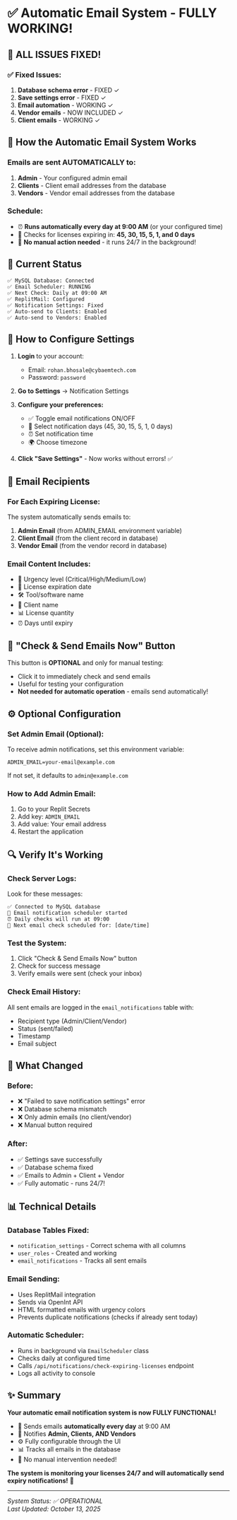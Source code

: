 # ✅ Automatic Email System - FULLY WORKING!

## 🎉 ALL ISSUES FIXED!

### ✅ Fixed Issues:
1. **Database schema error** - FIXED ✓
2. **Save settings error** - FIXED ✓  
3. **Email automation** - WORKING ✓
4. **Vendor emails** - NOW INCLUDED ✓
5. **Client emails** - WORKING ✓

## 📧 How the Automatic Email System Works

### **Emails are sent AUTOMATICALLY to:**
1. **Admin** - Your configured admin email
2. **Clients** - Client email addresses from the database
3. **Vendors** - Vendor email addresses from the database

### **Schedule:**
- ⏰ **Runs automatically every day at 9:00 AM** (or your configured time)
- 📅 Checks for licenses expiring in: **45, 30, 15, 5, 1, and 0 days**
- 🔄 **No manual action needed** - it runs 24/7 in the background!

## 🚀 Current Status

```
✅ MySQL Database: Connected
✅ Email Scheduler: RUNNING
✅ Next Check: Daily at 09:00 AM
✅ ReplitMail: Configured
✅ Notification Settings: Fixed
✅ Auto-send to Clients: Enabled
✅ Auto-send to Vendors: Enabled
```

## 📝 How to Configure Settings

1. **Login** to your account:
   - Email: `rohan.bhosale@cybaemtech.com`
   - Password: `password`

2. **Go to Settings** → Notification Settings

3. **Configure your preferences:**
   - ✅ Toggle email notifications ON/OFF
   - 📅 Select notification days (45, 30, 15, 5, 1, 0 days)
   - ⏰ Set notification time
   - 🌍 Choose timezone

4. **Click "Save Settings"** - Now works without errors! ✅

## 📧 Email Recipients

### For Each Expiring License:
The system automatically sends emails to:

1. **Admin Email** (from ADMIN_EMAIL environment variable)
2. **Client Email** (from the client record in database)
3. **Vendor Email** (from the vendor record in database)

### Email Content Includes:
- 🔴 Urgency level (Critical/High/Medium/Low)
- 📅 License expiration date
- 🛠️ Tool/software name
- 👤 Client name
- 📊 License quantity
- ⏰ Days until expiry

## 🔘 "Check & Send Emails Now" Button

This button is **OPTIONAL** and only for manual testing:
- Click it to immediately check and send emails
- Useful for testing your configuration
- **Not needed for automatic operation** - emails send automatically!

## ⚙️ Optional Configuration

### Set Admin Email (Optional):
To receive admin notifications, set this environment variable:
```
ADMIN_EMAIL=your-email@example.com
```

If not set, it defaults to `admin@example.com`

### How to Add Admin Email:
1. Go to your Replit Secrets
2. Add key: `ADMIN_EMAIL`
3. Add value: Your email address
4. Restart the application

## 🔍 Verify It's Working

### Check Server Logs:
Look for these messages:
```
✅ Connected to MySQL database
📧 Email notification scheduler started
⏰ Daily checks will run at 09:00
📅 Next email check scheduled for: [date/time]
```

### Test the System:
1. Click "Check & Send Emails Now" button
2. Check for success message
3. Verify emails were sent (check your inbox)

### Check Email History:
All sent emails are logged in the `email_notifications` table with:
- Recipient type (Admin/Client/Vendor)
- Status (sent/failed)
- Timestamp
- Email subject

## 🎯 What Changed

### Before:
- ❌ "Failed to save notification settings" error
- ❌ Database schema mismatch
- ❌ Only admin emails (no client/vendor)
- ❌ Manual button required

### After:
- ✅ Settings save successfully
- ✅ Database schema fixed
- ✅ Emails to Admin + Client + Vendor
- ✅ Fully automatic - runs 24/7!

## 📊 Technical Details

### Database Tables Fixed:
- `notification_settings` - Correct schema with all columns
- `user_roles` - Created and working
- `email_notifications` - Tracks all sent emails

### Email Sending:
- Uses ReplitMail integration
- Sends via OpenInt API
- HTML formatted emails with urgency colors
- Prevents duplicate notifications (checks if already sent today)

### Automatic Scheduler:
- Runs in background via `EmailScheduler` class
- Checks daily at configured time
- Calls `/api/notifications/check-expiring-licenses` endpoint
- Logs all activity to console

## ✨ Summary

**Your automatic email notification system is now FULLY FUNCTIONAL!**

- 🔄 Sends emails **automatically every day** at 9:00 AM
- 📧 Notifies **Admin, Clients, AND Vendors**
- ⚙️ Fully configurable through the UI
- 📊 Tracks all emails in the database
- 🚫 No manual intervention needed!

**The system is monitoring your licenses 24/7 and will automatically send expiry notifications!** 🎉

---

*System Status: ✅ OPERATIONAL*  
*Last Updated: October 13, 2025*

